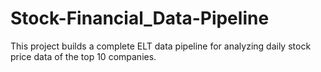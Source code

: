 # Stock-Financial_Data-Pipeline
This project builds a complete ELT data pipeline for analyzing daily stock price data of the top 10 companies.
